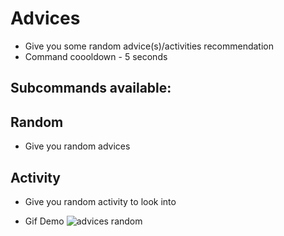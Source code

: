# Advices 
- Give you some random advice(s)/activities recommendation
- Command coooldown - 5 seconds

## Subcommands available:

## Random 
- Give you random advices

## Activity 
- Give you random activity to look into

- Gif Demo ![advices random](https://i.imgur.com/q6c8umq.gif)